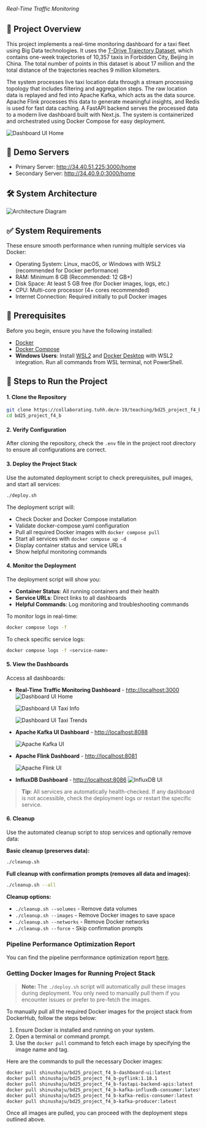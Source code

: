 ######  Real-Time Traffic Monitoring


## 📌 Project Overview

This project implements a real-time monitoring dashboard for a taxi fleet using Big Data technologies. It uses the [T-Drive Trajectory Dataset](https://www.microsoft.com/en-us/research/publication/t-drive-trajectory-data-sample/), which contains one-week trajectories of 10,357 taxis in Forbidden City, Beijing in China. The total number of points in this dataset is about 17 million and the total distance of the trajectories reaches 9 million kilometers.

The system processes live taxi location data through a stream processing topology that includes filtering and aggregation steps. The raw location data is replayed and fed into Apache Kafka, which acts as the data source. Apache Flink processes this data to generate meaningful insights, and Redis is used for fast data caching. A FastAPI backend serves the processed data to a modern live dashboard built with Next.js. The system is containerized and orchestrated using Docker Compose for easy deployment.

![Dashboard UI Home](/assets/dashboard_ui_home.png)

## 🔗 Demo Servers

- Primary Server: http://34.40.51.225:3000/home
- Secondary Server: http://34.40.9.0:3000/home


##  🛠️ System Architecture
![Architecture Diagram](assets/arch_F4_B.png)

## ✅ System Requirements

These ensure smooth performance when running multiple services via Docker:

- Operating System: Linux, macOS, or Windows with WSL2 (recommended for Docker performance)
- RAM: Minimum 8 GB (Recommended: 12 GB+)
- Disk Space: At least 5 GB free (for Docker images, logs, etc.)
- CPU: Multi-core processor (4+ cores recommended)
- Internet Connection: Required initially to pull Docker images

## 🧰 Prerequisites

Before you begin, ensure you have the following installed:

- [Docker](https://www.docker.com/get-started)
- [Docker Compose](https://docs.docker.com/compose/)
- **Windows Users**: Install [WSL2](https://docs.microsoft.com/en-us/windows/wsl/install) and [Docker Desktop](https://docs.docker.com/desktop/install/windows-install/) with WSL2 integration. Run all commands from WSL terminal, not PowerShell.

## 🚀 Steps to Run the Project

#### 1. Clone the Repository

```bash
git clone https://collaborating.tuhh.de/e-19/teaching/bd25_project_f4_b
cd bd25_project_f4_b
```

#### 2. Verify Configuration

After cloning the repository, check the `.env` file in the project root directory to ensure all configurations are correct.

#### 3. Deploy the Project Stack

Use the automated deployment script to check prerequisites, pull images, and start all services:

```bash
./deploy.sh
```

The deployment script will:
- Check Docker and Docker Compose installation
- Validate docker-compose.yaml configuration
- Pull all required Docker images with `docker compose pull`
- Start all services with `docker compose up -d`
- Display container status and service URLs
- Show helpful monitoring commands

#### 4. Monitor the Deployment

The deployment script will show you:
- **Container Status**: All running containers and their health
- **Service URLs**: Direct links to all dashboards
- **Helpful Commands**: Log monitoring and troubleshooting commands

To monitor logs in real-time:
```bash
docker compose logs -f
```

To check specific service logs:
```bash
docker compose logs -f <service-name>
```

#### 5. View the Dashboards

Access all dashboards:

- **Real-Time Traffic Monitoring Dashboard** - [http://localhost:3000](http://localhost:3000)
    ![Dashboard UI Home](/assets/dashboard_ui_home_2.png)

    ![Dashboard UI Taxi Info](/assets/dashboard_ui_taxi_info.png)

    ![Dashboard UI Taxi Trends](/assets/dashboard_ui_taxi_trends.png)

- **Apache Kafka UI Dashboard** - [http://localhost:8088](http://localhost:8088)

    ![Apache Kafka UI](/assets/kafka_ui.png)
- **Apache Flink Dashboard** - [http://localhost:8081](http://localhost:8081)

    ![Apache Flink UI](/assets/flink_ui.png)

- **InfluxDB Dashboard** - [http://localhost:8086](http://localhost:8086)
    ![InfluxDB UI](/assets/influxdb_ui.png)

> **Tip:** All services are automatically health-checked. If any dashboard is not accessible, check the deployment logs or restart the specific service.

#### 6. Cleanup

Use the automated cleanup script to stop services and optionally remove data:

**Basic cleanup (preserves data):**
```bash
./cleanup.sh
```

**Full cleanup with confirmation prompts (removes all data and images):**
```bash
./cleanup.sh --all
```

**Cleanup options:**
- `./cleanup.sh --volumes` - Remove data volumes
- `./cleanup.sh --images` - Remove Docker images to save space
- `./cleanup.sh --networks` - Remove Docker networks
- `./cleanup.sh --force` - Skip confirmation prompts

### Pipeline Performance Optimization Report

You can find the pipeline perrformance optimization report [here](docs/FLINK_PIPELINE_OPTIMIZATION_REPORT.md).

### Getting Docker Images for Running Project Stack
> **Note:** The `./deploy.sh` script will automatically pull these images during deployment. You only need to manually pull them if you encounter issues or prefer to pre-fetch the images.

To manually pull all the required Docker images for the project stack from DockerHub, follow the steps below:

1. Ensure Docker is installed and running on your system.
2. Open a terminal or command prompt.
3. Use the `docker pull` command to fetch each image by specifying the image name and tag.

Here are the commands to pull the necessary Docker images:

```bash
docker pull shinushaju/bd25_project_f4_b-dashboard-ui:latest
docker pull shinushaju/bd25_project_f4_b-pyflink:1.18.1
docker pull shinushaju/bd25_project_f4_b-fastapi-backend-apis:latest
docker pull shinushaju/bd25_project_f4_b-kafka-influxdb-consumer:latest
docker pull shinushaju/bd25_project_f4_b-kafka-redis-consumer:latest
docker pull shinushaju/bd25_project_f4_b-kafka-producer:latest
```

Once all images are pulled, you can proceed with the deployment steps outlined above.

